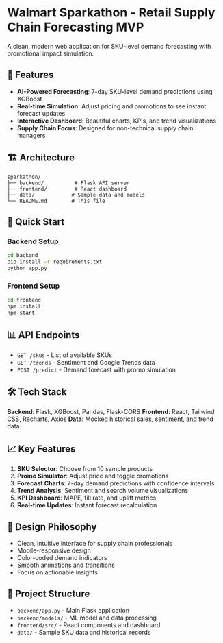 # Walmart Sparkathon - Retail Supply Chain Forecasting MVP

A clean, modern web application for SKU-level demand forecasting with promotional impact simulation.

## 🎯 Features

- **AI-Powered Forecasting**: 7-day SKU-level demand predictions using XGBoost
- **Real-time Simulation**: Adjust pricing and promotions to see instant forecast updates
- **Interactive Dashboard**: Beautiful charts, KPIs, and trend visualizations
- **Supply Chain Focus**: Designed for non-technical supply chain managers

## 🏗️ Architecture

```
sparkathon/
├── backend/          # Flask API server
├── frontend/         # React dashboard
├── data/            # Sample data and models
└── README.md        # This file
```

## 🚀 Quick Start

### Backend Setup
```bash
cd backend
pip install -r requirements.txt
python app.py
```

### Frontend Setup
```bash
cd frontend
npm install
npm start
```

## 📊 API Endpoints

- `GET /skus` - List of available SKUs
- `GET /trends` - Sentiment and Google Trends data
- `POST /predict` - Demand forecast with promo simulation

## 🛠️ Tech Stack

**Backend**: Flask, XGBoost, Pandas, Flask-CORS
**Frontend**: React, Tailwind CSS, Recharts, Axios
**Data**: Mocked historical sales, sentiment, and trend data

## 📈 Key Features

1. **SKU Selector**: Choose from 10 sample products
2. **Promo Simulator**: Adjust price and toggle promotions
3. **Forecast Charts**: 7-day demand predictions with confidence intervals
4. **Trend Analysis**: Sentiment and search volume visualizations
5. **KPI Dashboard**: MAPE, fill rate, and uplift metrics
6. **Real-time Updates**: Instant forecast recalculation

## 🎨 Design Philosophy

- Clean, intuitive interface for supply chain professionals
- Mobile-responsive design
- Color-coded demand indicators
- Smooth animations and transitions
- Focus on actionable insights

## 📁 Project Structure

- `backend/app.py` - Main Flask application
- `backend/models/` - ML model and data processing
- `frontend/src/` - React components and dashboard
- `data/` - Sample SKU data and historical records 